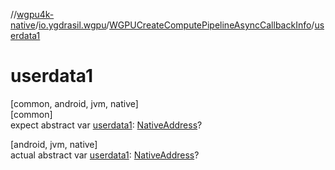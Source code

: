 //[wgpu4k-native](../../../index.md)/[io.ygdrasil.wgpu](../index.md)/[WGPUCreateComputePipelineAsyncCallbackInfo](index.md)/[userdata1](userdata1.md)

# userdata1

[common, android, jvm, native]\
[common]\
expect abstract var [userdata1](userdata1.md): [NativeAddress](../../ffi/-native-address/index.md)?

[android, jvm, native]\
actual abstract var [userdata1](userdata1.md): [NativeAddress](../../ffi/-native-address/index.md)?